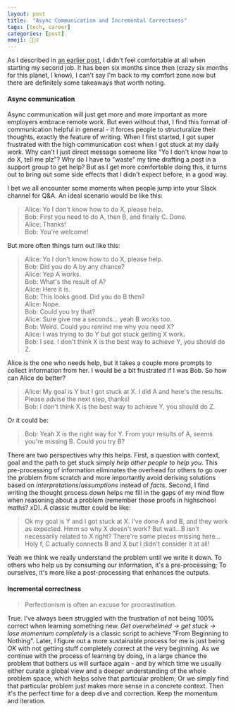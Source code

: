 ```yaml
---
layout: post
title:  "Async Communication and Incremental Correctness"
tags: [tech, career]
categories: [post]
emoji: 🙇🏻‍♀️
---
```

As I described in [an earlier post](https://haoluo.io/posts/beyond-the-first-few-years), I didn't feel comfortable at all when starting my second job. It has been six months since then (crazy six months for this planet, I know), I can't say I'm back to my comfort zone now but there are definitely some takeaways that worth noting.

#### Async communication
Async communication will just get more and more important as more employers embrace remote work. But even without that, I find this format of communication helpful in general - it forces people to structuralize their thoughts, exactly the feature of writing. When I first started, I got super frustrated with the high communication cost when I got stuck at my daily work. Why can't I just direct message someone like "Yo I don't know how to do X, tell me plz"? Why do I have to "waste" my time drafting a post in a support group to get help? But as I get more comfortable doing this, it turns out to bring out some side effects that I didn't expect before, in a good way. 

I bet we all encounter some moments when people jump into your Slack channel for Q&A. An ideal scenario would be like this: 

> Alice: Yo I don't know how to do X, please help. <br>
> Bob: First you need to do A, then B, and finally C. Done. <br>
> Alice: Thanks! <br>
> Bob: You're welcome!

But more often things turn out like this:

> Alice: Yo I don't know how to do X, please help. <br>
> Bob:  Did you do A by any chance? <br>
> Alice: Yep A works. <br>
> Bob: What's the result of A? <br>
> Alice: Here it is. <br>
> Bob: This looks good. Did you do B then? <br>
> Alice: Nope. <br>
> Bob: Could you try that? <br>
> Alice: Sure give me a seconds… yeah B works too. <br>
> Bob: Weird. Could you remind me why you need X? <br>
> Alice: I was trying to do Y but got stuck getting X work. <br>
> Bob: I see. I don't think X is the best way to achieve Y, you should do Z. <br>

Alice is the one who needs help, but it takes a couple more prompts to collect information from her. I would be a bit frustrated if I was Bob. So how can Alice do better?

> Alice: My goal is Y but I got stuck at X. I did A and here's the results. Please advise the next step, thanks! <br>
> Bob:  I don't think X is the best way to achieve Y, you should do Z. <br>

Or it could be:

> Bob:  Yeah X is the right way for Y. From your results of A, seems you're missing B. Could you try B?

There are two perspectives why this helps. First, a question with context, goal and the path to get stuck simply *help other people to help you*. This pre-processing of information eliminates the overhead for others to go over the problem from scratch and more importantly avoid deriving solutions based on *interpretations*/*assumptions* instead of *facts*. Second, I find writing the thought process down helps me fill in the gaps of my mind flow when reasoning about a problem (remember those proofs in highschool maths? xD). A classic mutter could be like:

> Ok my goal is Y and I got stuck at X. I've done A and B, and they work as expected. Hmm so why X doesn't work? But wait…B isn't necessarily related to X right? There're some pieces missing here…Holy f, C actually connects B and X but I didn't consider it at all!

Yeah we think we really understand the problem until we write it down. To others who help us by consuming our information, it's a pre-processing; To ourselves, it's more like a post-processing that enhances the outputs.

#### Incremental correctness 

> Perfectionism is often an excuse for procrastination.

True. I've always been struggled with the frustration of not being 100% correct when learning something new. *Get overwhelmed → get stuck → lose momentum completely* is a classic script to achieve "From Beginning to Nothing". Later, I figure out a more sustainable process for me is just being *OK* with not getting stuff completely correct at the very beginning. As we continue with the process of learning by doing, in a large chance the problem that bothers us will surface again - and by which time we usually either curate a global view and a deeper understanding of the whole problem space, which helps solve that particular problem; Or we simply find that particular problem just makes more sense in a concrete context. Then it's the perfect time for a deep dive and correction. Keep the momentum and iteration.
